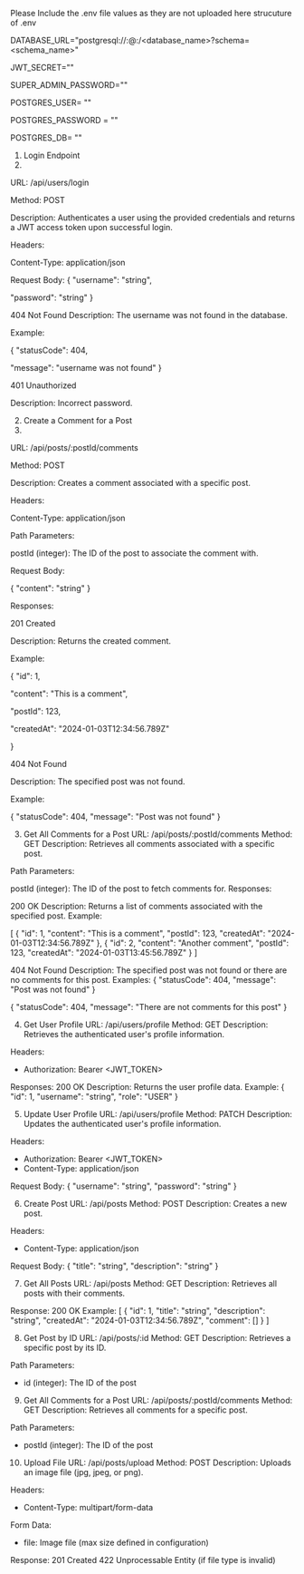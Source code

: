 Please Include the .env file values as they are not uploaded here 
strucuture of .env 

DATABASE_URL="postgresql://<username>:<password>@<host>:<port>/<database_name>?schema=<schema_name>"

JWT_SECRET=""

SUPER_ADMIN_PASSWORD=""

POSTGRES_USER= ""  

POSTGRES_PASSWORD = ""

POSTGRES_DB= ""



1. Login Endpoint
2. 
URL: /api/users/login

Method: POST

Description: Authenticates a user using the provided credentials and returns a JWT access token upon successful login.


Headers:

Content-Type: application/json


Request Body:
{
  "username": "string",
  
  "password": "string"
}


404 Not Found
Description: The username was not found in the database.

Example:

{
  "statusCode": 404,
  
  "message": "username was not found"
}



401 Unauthorized

Description: Incorrect password.




2. Create a Comment for a Post
3. 
URL: /api/posts/:postId/comments


Method: POST

Description: Creates a comment associated with a specific post.

Headers:

Content-Type: application/json

Path Parameters:


postId (integer): The ID of the post to associate the comment with.


Request Body:


{
  "content": "string"
}


Responses:

201 Created

Description: Returns the created comment.

Example:


{
  "id": 1,
  
  "content": "This is a comment",
  
  "postId": 123,
  
  "createdAt": "2024-01-03T12:34:56.789Z"
  
}


404 Not Found

Description: The specified post was not found.

Example:

{
  "statusCode": 404,
  "message": "Post was not found"
}



3. Get All Comments for a Post
URL: /api/posts/:postId/comments
Method: GET
Description: Retrieves all comments associated with a specific post.

Path Parameters:

postId (integer): The ID of the post to fetch comments for.
Responses:

200 OK
Description: Returns a list of comments associated with the specified post.
Example:

[
  {
    "id": 1,
    "content": "This is a comment",
    "postId": 123,
    "createdAt": "2024-01-03T12:34:56.789Z"
  },
  {
    "id": 2,
    "content": "Another comment",
    "postId": 123,
    "createdAt": "2024-01-03T13:45:56.789Z"
  }
]



404 Not Found
Description: The specified post was not found or there are no comments for this post.
Examples:
{
  "statusCode": 404,
  "message": "Post was not found"
}


{
  "statusCode": 404,
  "message": "There are not comments for this post"
}



4. Get User Profile
URL: /api/users/profile
Method: GET
Description: Retrieves the authenticated user's profile information.

Headers:
- Authorization: Bearer <JWT_TOKEN>

Responses:
200 OK
Description: Returns the user profile data.
Example:
{
  "id": 1,
  "username": "string",
  "role": "USER"
}

5. Update User Profile
URL: /api/users/profile
Method: PATCH
Description: Updates the authenticated user's profile information.

Headers:
- Authorization: Bearer <JWT_TOKEN>
- Content-Type: application/json

Request Body:
{
  "username": "string",
  "password": "string"
}

6. Create Post
URL: /api/posts
Method: POST
Description: Creates a new post.

Headers:
- Content-Type: application/json

Request Body:
{
  "title": "string",
  "description": "string"
}

7. Get All Posts
URL: /api/posts
Method: GET
Description: Retrieves all posts with their comments.

Response:
200 OK
Example:
[
  {
    "id": 1,
    "title": "string",
    "description": "string",
    "createdAt": "2024-01-03T12:34:56.789Z",
    "comment": []
  }
]

8. Get Post by ID
URL: /api/posts/:id
Method: GET
Description: Retrieves a specific post by its ID.

Path Parameters:
- id (integer): The ID of the post

9. Get All Comments for a Post
URL: /api/posts/:postId/comments
Method: GET
Description: Retrieves all comments for a specific post.

Path Parameters:
- postId (integer): The ID of the post

10. Upload File
URL: /api/posts/upload
Method: POST
Description: Uploads an image file (jpg, jpeg, or png).

Headers:
- Content-Type: multipart/form-data

Form Data:
- file: Image file (max size defined in configuration)

Response:
201 Created
422 Unprocessable Entity (if file type is invalid)
